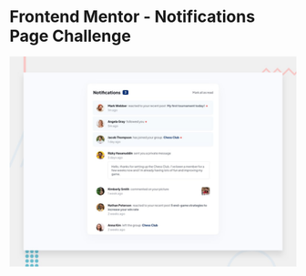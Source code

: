 # Frontend Mentor - Notifications Page Challenge

![Design preview for the Notifications page coding challenge](./design/desktop-preview.jpg)

